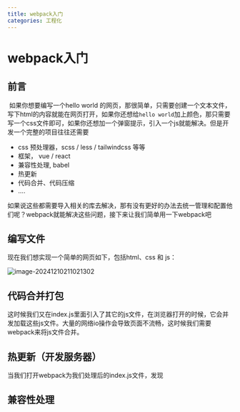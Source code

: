 ```yaml
---
title: webpack入门
categories: 工程化
---
```


# webpack入门

## 前言

​	如果你想要编写一个hello world 的网页，那很简单，只需要创建一个文本文件，写下html的内容就能在网页打开，如果你还想给`hello world`加上颜色，那只需要写一个css文件即可，如果你还想加一个弹窗提示，引入一个js就能解决。但是开发一个完整的项目往往还需要

- css 预处理器，scss / less / tailwindcss 等等
- 框架， vue / react 
- 兼容性处理, babel
- 热更新
- 代码合并、代码压缩
- ....

如果说这些都需要导入相关的库去解决，那有没有更好的办法去统一管理和配置他们呢？webpack就能解决这些问题，接下来让我们简单用一下webpack吧

## 编写文件

现在我们想实现一个简单的网页如下，包括html、css 和 js：

![image-20241210211021302](C:/Users/%E9%98%AE%E5%BF%97%E8%8D%A3/AppData/Roaming/Typora/typora-user-images/image-20241210211021302.png)

## 代码合并打包

这时候我们又在index.js里面引入了其它的js文件，在浏览器打开的时候，它会并发加载这些js文件。大量的网络io操作会导致页面不流畅，这时候我们需要webpack来将js文件合并。



## 热更新（开发服务器）

当我们打开webpack为我们处理后的index.js文件，发现

## 兼容性处理